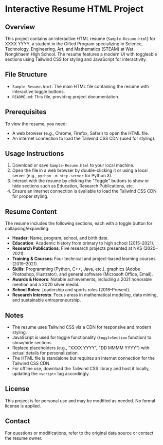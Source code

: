 # Interactive Resume HTML Project

## Overview
This project contains an interactive HTML resume (`Sample-Resume.html`) for XXXX YYYY, a student in the Gifted Program specializing in Science, Technology, Engineering, Art, and Mathematics (STEAM) at Wat Nongkhaem High School. The resume features a modern UI with toggleable sections using Tailwind CSS for styling and JavaScript for interactivity.

## File Structure
- `Sample-Resume.html`: The main HTML file containing the resume with interactive toggle buttons.
- `README.md`: This file, providing project documentation.

## Prerequisites
To view the resume, you need:
- A web browser (e.g., Chrome, Firefox, Safari) to open the HTML file.
- An internet connection to load the Tailwind CSS CDN (used for styling).

## Usage Instructions
1. Download or save `Sample-Resume.html` to your local machine.
2. Open the file in a web browser by double-clicking it or using a local server (e.g., `python -m http.server` for Python 3).
3. Interact with the resume by clicking the "Toggle" buttons to show or hide sections such as Education, Research Publications, etc.
4. Ensure an internet connection is available to load the Tailwind CSS CDN for proper styling.

## Resume Content
The resume includes the following sections, each with a toggle button for collapsing/expanding:
- **Header**: Name, program, school, and birth date.
- **Education**: Academic history from primary to high school (2015–2021).
- **Research Publications**: Five research projects presented at NKS (2020–2021).
- **Training & Courses**: Four technical and project-based learning courses (2019–2021).
- **Skills**: Programming (Python, C++, Java, etc.), graphics (Adobe Photoshop, Illustrator), and general software (Microsoft Office, Email).
- **Awards & Honors**: Notable achievements, including a 2021 honorable mention and a 2020 silver medal.
- **School Roles**: Leadership and sports roles (2016–Present).
- **Research Interests**: Focus areas in mathematical modeling, data mining, and sustainable entrepreneurship.

## Notes
- The resume uses Tailwind CSS via a CDN for responsive and modern styling.
- JavaScript is used for toggle functionality (`toggleSection` function) to show/hide sections.
- Replace placeholders (e.g., "XXXX YYYY", "DD MMMM YYYY") with actual details for personalization.
- The HTML file is standalone but requires an internet connection for the Tailwind CSS CDN.
- For offline use, download the Tailwind CSS library and host it locally, updating the `<script>` tag accordingly.

## License
This project is for personal use and may be modified as needed. No formal license is applied.

## Contact
For questions or modifications, refer to the original data source or contact the resume owner.
